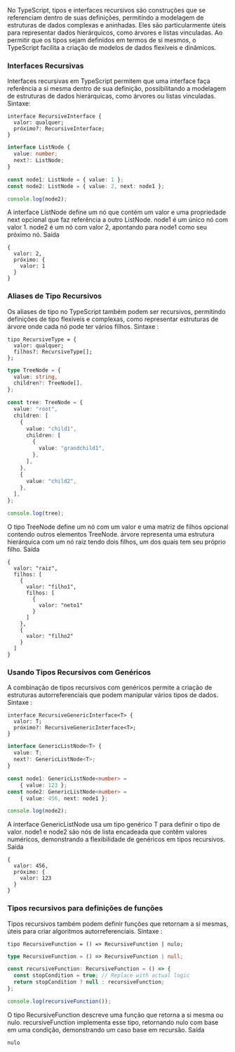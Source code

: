 No TypeScript, tipos e interfaces recursivos são construções que se referenciam dentro de suas definições, permitindo a modelagem de estruturas de dados complexas e aninhadas.
Eles são particularmente úteis para representar dados hierárquicos, como árvores e listas vinculadas.
Ao permitir que os tipos sejam definidos em termos de si mesmos, o TypeScript facilita a criação de modelos de dados flexíveis e dinâmicos.

### Interfaces Recursivas
Interfaces recursivas em TypeScript permitem que uma interface faça referência a si mesma dentro de sua definição, possibilitando a modelagem de estruturas de dados hierárquicas, como árvores ou listas vinculadas.
Sintaxe:
```
interface RecursiveInterface {   
  valor: qualquer;   
  próximo?: RecursiveInterface;   
}
```

```ts
interface ListNode {
  value: number;
  next?: ListNode;
}

const node1: ListNode = { value: 1 };
const node2: ListNode = { value: 2, next: node1 };

console.log(node2);
```

A interface ListNode define um nó que contém um valor e uma propriedade next opcional que faz referência a outro ListNode.
node1 é um único nó com valor 1.
node2 é um nó com valor 2, apontando para node1 como seu próximo nó.
Saída
```
{   
  valor: 2,   
  próximo: {   
    valor: 1   
  }   
}
```

### Aliases de Tipo Recursivos
Os aliases de tipo no TypeScript também podem ser recursivos, permitindo definições de tipo flexíveis e complexas, como representar estruturas de árvore onde cada nó pode ter vários filhos.
Sintaxe :
```
tipo RecursiveType = {   
  valor: qualquer;   
  filhos?: RecursiveType[];   
};
```

```ts
type TreeNode = {
  value: string,
  children?: TreeNode[],
};

const tree: TreeNode = {
  value: "root",
  children: [
    {
      value: "child1",
      children: [
        {
          value: "grandchild1",
        },
      ],
    },
    {
      value: "child2",
    },
  ],
};

console.log(tree);
```

O tipo TreeNode define um nó com um valor e uma matriz de filhos opcional contendo outros elementos TreeNode.
árvore representa uma estrutura hierárquica com um nó raiz tendo dois filhos, um dos quais tem seu próprio filho.
Saída
```
{   
  valor: "raiz",   
  filhos: [   
    {   
      valor: "filho1",   
      filhos: [   
        {   
          valor: "neto1"   
        }   
      ]   
    },   
    {   
      valor: "filho2"   
    }   
  ]   
}
```

### Usando Tipos Recursivos com Genéricos
A combinação de tipos recursivos com genéricos permite a criação de estruturas autorreferenciais que podem manipular vários tipos de dados.
Sintaxe :
```
interface RecursiveGenericInterface<T> {   
  valor: T;   
  próximo?: RecursiveGenericInterface<T>;   
}
```

```ts
interface GenericListNode<T> {
  value: T;
  next?: GenericListNode<T>;
}

const node1: GenericListNode<number> = 
    { value: 123 };
const node2: GenericListNode<number> = 
    { value: 456, next: node1 };

console.log(node2);
```

A interface GenericListNode usa um tipo genérico T para definir o tipo de valor.
node1 e node2 são nós de lista encadeada que contêm valores numéricos, demonstrando a flexibilidade de genéricos em tipos recursivos.
Saída
```
{   
  valor: 456,   
  próximo: {   
    valor: 123   
  }   
}
```

### Tipos recursivos para definições de funções
Tipos recursivos também podem definir funções que retornam a si mesmas, úteis para criar algoritmos autorreferenciais.
Sintaxe :
```
tipo RecursiveFunction = () => RecursiveFunction | nulo;
```

```ts
type RecursiveFunction = () => RecursiveFunction | null;

const recursiveFunction: RecursiveFunction = () => {
  const stopCondition = true; // Replace with actual logic
  return stopCondition ? null : recursiveFunction;
};

console.log(recursiveFunction());
```

O tipo RecursiveFunction descreve uma função que retorna a si mesma ou nulo.
recursiveFunction implementa esse tipo, retornando nulo com base em uma condição, demonstrando um caso base em recursão.
Saída
```
nulo
```

